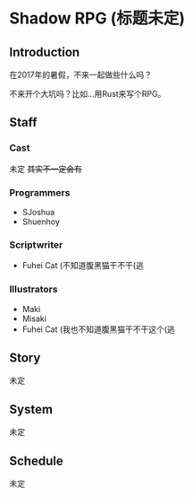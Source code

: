 # Shadow RPG (标题未定)

## Introduction
在2017年的暑假，不来一起做些什么吗？

不来开个大坑吗？比如...用Rust来写个RPG。

## Staff
### Cast
未定
<del>其实不一定会有</del>

### Programmers
* SJoshua
* Shuenhoy

### Scriptwriter
* Fuhei Cat (不知道腹黑猫干不干(逃

### Illustrators
* Maki
* Misaki
* Fuhei Cat (我也不知道腹黑猫干不干这个(逃

## Story
未定

## System
未定

## Schedule
未定


